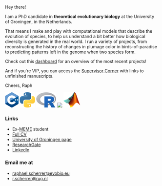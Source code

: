 Hey there! 

I am a PhD candidate in **theoretical evolutionary biology** at the University of Groningen, in the Netherlands. 

That means I make and play with computational models that describe the evolution of species, to help us understand a bit better how biological diversity is generated in the real world. I run a variety of projects, from reconstructing the history of changes in plumage color in birds-of-paradise to predicting patterns left in the genome when two species form. 

Check out this [dashboard](https://github.com/rscherrer/dashboard) for an overview of the most recent projects!

And if you're VIP, you can access the [Supervisor Corner](https://github.com/rscherrer/supervisor-corner) with links to unfinished manuscripts.

Cheers, Raph

<img src="icons/cpp.png" height="50"> <img src="icons/python.png" height="50"> <img src="icons/r.png" height="50"> <img height="50" src="https://cdn.simpleicons.org/wolframmathematica" /> <img src="icons/matlab.png" height="50">

### Links

* Ex-[MEME](https://evobio.eu) student
* [Full CV](https://github.com/rscherrer/resume)
* [University of Groningen page](https://www.rug.nl/staff/r.scherrer/)
* [ResearchGate](https://www.researchgate.net/profile/Raphael-Scherrer)
* [LinkedIn](https://www.linkedin.com/in/rapha%C3%ABl-scherrer-5817a3bb/)

### Email me at  

- raphael.scherrer@evobio.eu  
- r.scherrer@rug.nl

